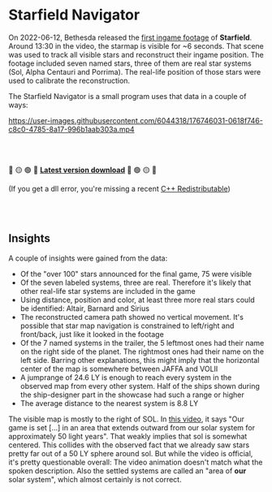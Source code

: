 # Starfield Navigator

On 2022-06-12, Bethesda released the [first ingame footage](https://www.youtube.com/watch?v=zmb2FJGvnAw) of **Starfield**. Around 13:30 in the video, the starmap is visible for ~6 seconds. That scene was used to track all visible stars and reconstruct their ingame position. The footage included seven named stars, three of them are real star systems (Sol, Alpha Centauri and Porrima). The real-life position of those stars were used to calibrate the reconstruction.

The Starfield Navigator is a small program uses that data in a couple of ways:

https://user-images.githubusercontent.com/6044318/176746031-0618f746-c8c0-4785-8a17-996b1aab303a.mp4

<br/><br/>

:red_circle: :yellow_circle: :green_circle: :rocket: [**Latest version download**](https://github.com/s9w/starfield-navigator/releases/latest/download/starfield_navigator.zip) :rocket: :green_circle: :yellow_circle: :red_circle:

(If you get a dll error, you're missing a recent [C++ Redistributable](https://aka.ms/vs/17/release/vc_redist.x64.exe))

<br/><br/>

## Insights
A couple of insights were gained from the data:
- Of the "over 100" stars announced for the final game, 75 were visible
- Of the seven labeled systems, three are real. Therefore it's likely that other real-life star systems are included in the game
- Using distance, position and color, at least three more real stars could be identified: Altair, Barnard and Sirius
- The reconstructed camera path showed no vertical movement. It's possible that star map navigation is constrained to left/right and front/back, just like it looked in the footage
- Of the 7 named systems in the trailer, the 5 leftmost ones had their name on the right side of the planet. The rightmost ones had their name on the left side. Barring other explanations, this might imply that the horizontal center of the map is somewhere between JAFFA and VOLII
- A jumprange of 24.6 LY is enough to reach every system in the observed map from every other system. Half of the ships shown during the ship-designer part in the showcase had such a range or higher
- The average distance to the nearest system is 8.8 LY

The visible map is mostly to the right of SOL. In [this video](https://www.youtube.com/watch?v=xaNwtw7bhyk), it says "Our game is set [...] in an area that extends outward from our solar system for approximately 50 light years". That weakly implies that sol is somewhat centered. This collides with the observed fact that we already saw stars pretty far out of a 50 LY sphere around sol. But while the video is official, it's pretty questionable overall: The video animation doesn't match what the spoken description. Also the settled systems are called an "area of **our** solar system", which almost certainly is not correct.

